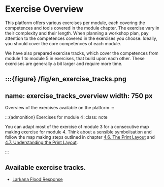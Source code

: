 # Exercise Overview

This platform offers various exercises per module, each covering the competences and tools covered in the module 
chapter. The exercise vary in their complexity and their length. When planning a workshop plan, pay attention to the 
competences covered in the exercises you choose. Ideally, you should cover the core competences of each module. 

We have also prepared exercise tracks, which cover the competences from module 1 to module 5 in exercises, that build 
upon each other. These exercises are generally a bit larger and require more time. 

:::{figure} /fig/en_exercise_tracks.png
---
name: exercise_tracks_overview
width: 750 px
---
Overview of the exercises available on the platform
:::

:::{admonition} Exercises for module 4
:class: note

You can adapt most of the exercise of module 3 for a consecutive map making exercise for module 4. Think about a 
sensible symbolisation and follow the map making steps outlined in chapter [4.6. The Print Layout](https://giscience.github.io/gis-training-resource-center/content/Module_4/en_qgis_map_design_2.html) and [4.7. Understanding the Print Layout](https://giscience.github.io/gis-training-resource-center/content/Module_4/en_qgis_understanding_print_layout.html).

:::

## Available exercise tracks.

- [Larkana Flood Response](/content/Exercise_tracks/en_larkana_flood_response.md)

